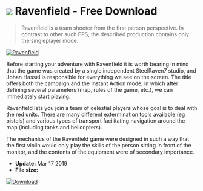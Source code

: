 # ![](https://cdn.softexe.net/static/icon/win.gif) Ravenfield  - Free Download

> Ravenfield is a team shooter from the first person perspective. In contrast to other such FPS, the described production contains only the singleplayer mode.

[![Ravenfield](https://gallery.dpcdn.pl/imgc/Tools/90243/g_-_420x350_1.5_-_x60275c43-78bd-43e1-8f29-714da81b1274.jpg)](https://softexe.net/win/games-entertainment/shooters/ravenfield:hacp.html)

Before starting your adventure with Ravenfield it is worth bearing in mind that the game was created by a single independent SteelRaven7 studio, and Johan Hassel is responsible for everything we see on the screen. The title offers both the campaign and the Instant Action mode, in which after defining several parameters (map, rules of the game, etc.), we can immediately start playing.
 
 Ravenfield lets you join a team of celestial players whose goal is to deal with the red units. There are many different extermination tools available (eg pistols) and various types of transport facilitating navigation around the map (including tanks and helicopters).
 
 The mechanics of the Ravenfield game were designed in such a way that the first violin would only play the skills of the person sitting in front of the monitor, and the contents of the equipment were of secondary importance.


- **Update:** Mar 17 2019
- **File size:** 

[![Download](https://cdn.softexe.net/static/img/download.png)](https://softexe.net/win/games-entertainment/shooters/ravenfield:hacp.html)

